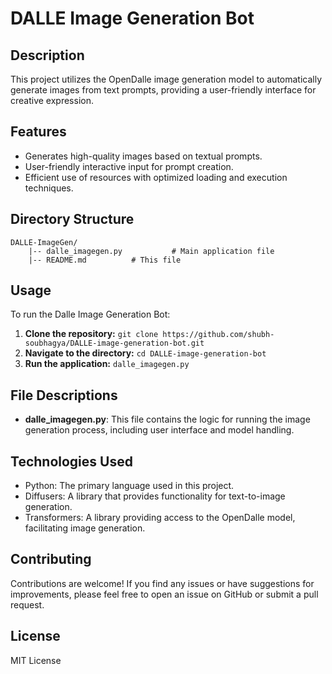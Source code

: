 # DALLE Image Generation Bot

## Description
This project utilizes the OpenDalle image generation model to automatically generate images from text prompts, providing a user-friendly interface for creative expression. 


## Features
*  Generates high-quality images based on textual prompts.
*  User-friendly interactive input for prompt creation. 
*  Efficient use of resources with optimized loading and execution techniques.

## Directory Structure
```
DALLE-ImageGen/
    |-- dalle_imagegen.py           # Main application file
    |-- README.md          # This file
```


## Usage
To run the Dalle Image Generation Bot:

1. **Clone the repository:** `git clone https://github.com/shubh-soubhagya/DALLE-image-generation-bot.git` 
2. **Navigate to the directory:** `cd DALLE-image-generation-bot`
4. **Run the application:** `dalle_imagegen.py` 


## File Descriptions
*   **dalle_imagegen.py**: This file contains the logic for running the image generation process, including user interface and model handling. 

## Technologies Used
*   Python: The primary language used in this project.
*   Diffusers: A library that provides functionality for text-to-image generation.
*   Transformers: A library providing access to the OpenDalle model, facilitating image generation. 


## Contributing
Contributions are welcome! If you find any issues or have suggestions for improvements, please feel free to open an issue on GitHub or submit a pull request.



## License
MIT License

